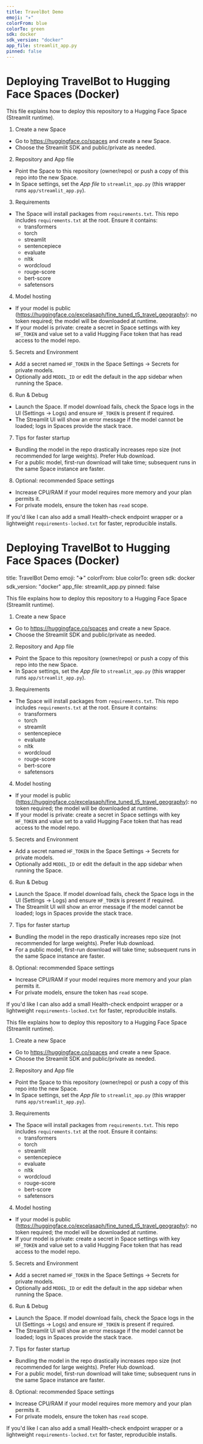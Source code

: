```yaml
---
title: TravelBot Demo
emoji: "✈️"
colorFrom: blue
colorTo: green
sdk: docker
sdk_version: "docker"
app_file: streamlit_app.py
pinned: false
---
```


# Deploying TravelBot to Hugging Face Spaces (Docker)

<!-- The YAML above is required by Hugging Face Spaces when using the Docker template. -->

This file explains how to deploy this repository to a Hugging Face Space (Streamlit runtime).

1) Create a new Space
- Go to https://huggingface.co/spaces and create a new Space.
- Choose the Streamlit SDK and public/private as needed.

2) Repository and App file
- Point the Space to this repository (owner/repo) or push a copy of this repo into the new Space.
- In Space settings, set the _App file_ to `streamlit_app.py` (this wrapper runs `app/streamlit_app.py`).

3) Requirements
- The Space will install packages from `requirements.txt`. This repo includes `requirements.txt` at the root. Ensure it contains:
  - transformers
  - torch
  - streamlit
  - sentencepiece
  - evaluate
  - nltk
  - wordcloud
  - rouge-score
  - bert-score
  - safetensors

4) Model hosting
- If your model is public (https://huggingface.co/excelasaph/fine_tuned_t5_travel_geography): no token required; the model will be downloaded at runtime.
- If your model is private: create a secret in Space settings with key `HF_TOKEN` and value set to a valid Hugging Face token that has read access to the model repo.

5) Secrets and Environment
- Add a secret named `HF_TOKEN` in the Space Settings -> Secrets for private models.
- Optionally add `MODEL_ID` or edit the default in the app sidebar when running the Space.

6) Run & Debug
- Launch the Space. If model download fails, check the Space logs in the UI (Settings -> Logs) and ensure `HF_TOKEN` is present if required.
- The Streamlit UI will show an error message if the model cannot be loaded; logs in Spaces provide the stack trace.

7) Tips for faster startup
- Bundling the model in the repo drastically increases repo size (not recommended for large weights). Prefer Hub download.
- For a public model, first-run download will take time; subsequent runs in the same Space instance are faster.

8) Optional: recommended Space settings
- Increase CPU/RAM if your model requires more memory and your plan permits it.
- For private models, ensure the token has `read` scope.

If you'd like I can also add a small Health-check endpoint wrapper or a lightweight `requirements-locked.txt` for faster, reproducible installs.
# Deploying TravelBot to Hugging Face Spaces (Docker)

title: TravelBot Demo
emoji: "✈️"
colorFrom: blue
colorTo: green
sdk: docker
sdk_version: "docker"
app_file: streamlit_app.py
pinned: false

<!-- The YAML above is required by Hugging Face Spaces when using the Docker template. -->

This file explains how to deploy this repository to a Hugging Face Space (Streamlit runtime).

1) Create a new Space
- Go to https://huggingface.co/spaces and create a new Space.
- Choose the Streamlit SDK and public/private as needed.

2) Repository and App file
- Point the Space to this repository (owner/repo) or push a copy of this repo into the new Space.
- In Space settings, set the _App file_ to `streamlit_app.py` (this wrapper runs `app/streamlit_app.py`).

3) Requirements
- The Space will install packages from `requirements.txt`. This repo includes `requirements.txt` at the root. Ensure it contains:
  - transformers
  - torch
  - streamlit
  - sentencepiece
  - evaluate
  - nltk
  - wordcloud
  - rouge-score
  - bert-score
  - safetensors

4) Model hosting
- If your model is public (https://huggingface.co/excelasaph/fine_tuned_t5_travel_geography): no token required; the model will be downloaded at runtime.
- If your model is private: create a secret in Space settings with key `HF_TOKEN` and value set to a valid Hugging Face token that has read access to the model repo.

5) Secrets and Environment
- Add a secret named `HF_TOKEN` in the Space Settings -> Secrets for private models.
- Optionally add `MODEL_ID` or edit the default in the app sidebar when running the Space.

6) Run & Debug
- Launch the Space. If model download fails, check the Space logs in the UI (Settings -> Logs) and ensure `HF_TOKEN` is present if required.
- The Streamlit UI will show an error message if the model cannot be loaded; logs in Spaces provide the stack trace.

7) Tips for faster startup
- Bundling the model in the repo drastically increases repo size (not recommended for large weights). Prefer Hub download.
- For a public model, first-run download will take time; subsequent runs in the same Space instance are faster.

8) Optional: recommended Space settings
- Increase CPU/RAM if your model requires more memory and your plan permits it.
- For private models, ensure the token has `read` scope.

If you'd like I can also add a small Health-check endpoint wrapper or a lightweight `requirements-locked.txt` for faster, reproducible installs.

<!-- The YAML above is required by Hugging Face Spaces when using the Docker template. -->

This file explains how to deploy this repository to a Hugging Face Space (Streamlit runtime).

1) Create a new Space
- Go to https://huggingface.co/spaces and create a new Space.
- Choose the Streamlit SDK and public/private as needed.

2) Repository and App file
- Point the Space to this repository (owner/repo) or push a copy of this repo into the new Space.
- In Space settings, set the _App file_ to `streamlit_app.py` (this wrapper runs `app/streamlit_app.py`).

3) Requirements
- The Space will install packages from `requirements.txt`. This repo includes `requirements.txt` at the root. Ensure it contains:
  - transformers
  - torch
  - streamlit
  - sentencepiece
  - evaluate
  - nltk
  - wordcloud
  - rouge-score
  - bert-score
  - safetensors

4) Model hosting
- If your model is public (https://huggingface.co/excelasaph/fine_tuned_t5_travel_geography): no token required; the model will be downloaded at runtime.
- If your model is private: create a secret in Space settings with key `HF_TOKEN` and value set to a valid Hugging Face token that has read access to the model repo.

5) Secrets and Environment
- Add a secret named `HF_TOKEN` in the Space Settings -> Secrets for private models.
- Optionally add `MODEL_ID` or edit the default in the app sidebar when running the Space.

6) Run & Debug
- Launch the Space. If model download fails, check the Space logs in the UI (Settings -> Logs) and ensure `HF_TOKEN` is present if required.
- The Streamlit UI will show an error message if the model cannot be loaded; logs in Spaces provide the stack trace.

7) Tips for faster startup
- Bundling the model in the repo drastically increases repo size (not recommended for large weights). Prefer Hub download.
- For a public model, first-run download will take time; subsequent runs in the same Space instance are faster.

8) Optional: recommended Space settings
- Increase CPU/RAM if your model requires more memory and your plan permits it.
- For private models, ensure the token has `read` scope.

If you'd like I can also add a small Health-check endpoint wrapper or a lightweight `requirements-locked.txt` for faster, reproducible installs.